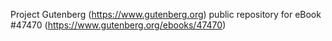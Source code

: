 Project Gutenberg (https://www.gutenberg.org) public repository for eBook #47470 (https://www.gutenberg.org/ebooks/47470)
